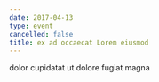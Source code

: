 ```yaml
---
date: 2017-04-13
type: event
cancelled: false
title: ex ad occaecat Lorem eiusmod
---
```

dolor cupidatat ut dolore fugiat magna
